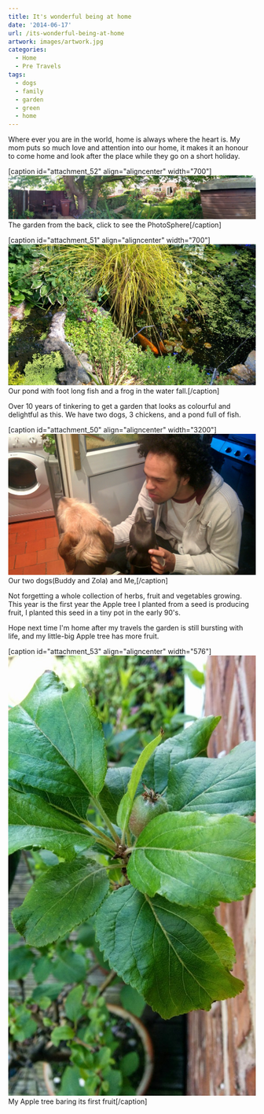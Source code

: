 ```yaml
---
title: It's wonderful being at home
date: '2014-06-17'
url: /its-wonderful-being-at-home
artwork: images/artwork.jpg
categories:
  - Home
  - Pre Travels
tags:
  - dogs
  - family
  - garden
  - green
  - home
---
```


Where ever you are in the world, home is always where the heart is. My mom puts so much love and attention into our home, it makes it an honour to come home and look after the place while they go on a short holiday.

\[caption id="attachment\_52" align="aligncenter" width="700"\][![PANO_20140617_093453](images/PANO_20140617_093453-1024x181.jpg)](https://plus.google.com/+KyleWelsby/posts/aYkZcAfVCSK) The garden from the back, click to see the PhotoSphere\[/caption\]

\[caption id="attachment\_51" align="aligncenter" width="700"\]![Pond with Waterfall](images/IMG_20140617_093556-1024x583.jpg) Our pond with foot long fish and a frog in the water fall.\[/caption\]

Over 10 years of tinkering to get a garden that looks as colourful and delightful as this. We have two dogs, 3 chickens, and a pond full of fish.

\[caption id="attachment\_50" align="aligncenter" width="3200"\]![Kyle & Dogs](images/IMG_20140616_220747.jpg) Our two dogs(Buddy and Zola) and Me,\[/caption\]

Not forgetting a whole collection of herbs, fruit and vegetables growing. This year is the first year the Apple tree I planted from a seed is producing fruit, I planted this seed in a tiny pot in the early 90's.

Hope next time I'm home after my travels the garden is still bursting with life, and my little-big Apple tree has more fruit.

\[caption id="attachment\_53" align="aligncenter" width="576"\]![My Apple tree baring its first fruit](images/IMG_20140617_095753-576x1024.jpg) My Apple tree baring its first fruit\[/caption\]
